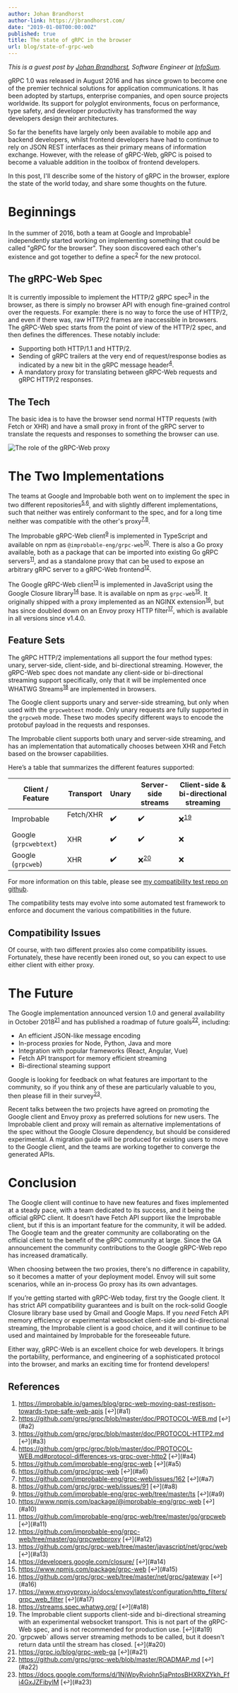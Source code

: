 ```yaml
---
author: Johan Brandhorst
author-link: https://jbrandhorst.com/
date: "2019-01-08T00:00:00Z"
published: true
title: The state of gRPC in the browser
url: blog/state-of-grpc-web
---
```


_This is a guest post by_
_[Johan Brandhorst](https://jbrandhorst.com), Software Engineer at_
_[InfoSum](https://www.infosum.com)._

gRPC 1.0 was released in August 2016 and has since grown to become one of the
premier technical solutions for application communications. It has been adopted
by startups, enterprise companies, and open source projects worldwide.
Its support for polyglot environments, focus on performance, type safety, and
developer productivity has transformed the way developers design their
architectures.

<!--more-->

So far the benefits have largely only been available to mobile
app and backend developers, whilst frontend developers have had to continue to
rely on JSON REST interfaces as their primary means of information exchange.
However, with the release of gRPC-Web, gRPC is poised to become a valuable
addition in the toolbox of frontend developers.

In this post, I'll describe some of the history of gRPC in the browser, explore
the state of the world today, and share some thoughts on the future.

# Beginnings

In the summer of 2016, both a team at Google and
Improbable<sup id="a1">[1](#f1)</sup> independently started working on
implementing something that could be called "gRPC for the browser". They soon
discovered each other's existence and got together to define a
spec<sup id="a2">[2](#f2)</sup> for the new protocol.

## The gRPC-Web Spec

It is currently impossible to implement the HTTP/2 gRPC
spec<sup id="a3">[3](#f3)</sup> in the browser, as there is simply no browser
API with enough fine-grained control over the requests. For example: there is
no way to force the use of HTTP/2, and even if there was, raw HTTP/2 frames are
inaccessible in browsers. The gRPC-Web spec starts from the point of view of the
HTTP/2 spec, and then defines the differences. These notably include:

- Supporting both HTTP/1.1 and HTTP/2.
- Sending of gRPC trailers at the very end of request/response bodies as
  indicated by a new bit in the gRPC message header<sup id="a4">[4](#f4)</sup>.
- A mandatory proxy for translating between gRPC-Web requests and gRPC HTTP/2
  responses.

## The Tech

The basic idea is to have the browser send normal HTTP requests (with Fetch or
XHR) and have a small proxy in front of the gRPC server to translate the
requests and responses to something the browser can use.

<p><img src="/img/grpc-web-proxy.png"
  alt="The role of the gRPC-Web proxy" style="max-width: 800px" /></p>

# The Two Implementations

The teams at Google and Improbable both went on to implement the spec in two
different repositories<sup id="a5">[5](#f5),</sup><sup id="a6">[6](#f6)</sup>,
and with slightly different implementations, such that neither was entirely
conformant to the spec, and for a long time neither was compatible with the
other's proxy<sup id="a7">[7](#f7),</sup><sup id="a8">[8](#f8)</sup>.

The Improbable gRPC-Web client<sup id="a9">[9](#f9)</sup> is implemented in
TypeScript and available on npm as `@improbable-eng/grpc-web`<sup id="a10">[10](#f10)</sup>.
There is also a Go proxy available, both as a package that can be imported into
existing Go gRPC servers<sup id="a11">[11](#f11)</sup>, and as a standalone
proxy that can be used to expose an arbitrary gRPC server to a gRPC-Web
frontend<sup id="a12">[12](#f12)</sup>.

The Google gRPC-Web client<sup id="a13">[13](#f13)</sup> is implemented in
JavaScript using the Google Closure library<sup id="a14">[14](#f14)</sup> base.
It is available on npm as `grpc-web`<sup id="a15">[15](#f15)</sup>. It originally
shipped with a proxy implemented as an NGINX
extension<sup id="a16">[16](#f16)</sup>, but has since doubled down on an Envoy
proxy HTTP filter<sup id="a17">[17](#f17)</sup>, which is available in all
versions since v1.4.0.

## Feature Sets

The gRPC HTTP/2 implementations all support the four method types: unary,
server-side, client-side, and bi-directional streaming. However, the gRPC-Web
spec does not mandate any client-side or bi-directional streaming support
specifically, only that it will be implemented once WHATWG
Streams<sup id="a18">[18](#f18)</sup> are implemented in browsers.

The Google client supports unary and server-side streaming, but only when used
with the `grpcwebtext` mode. Only unary requests are fully supported in the
`grpcweb` mode. These two modes specify different ways to encode the protobuf
payload in the requests and responses.

The Improbable client supports both unary and server-side streaming, and has an
implementation that automatically chooses between XHR and Fetch based on the
browser capabilities.

Here’s a table that summarizes the different features supported:

| Client / Feature       | Transport    | Unary | Server-side streams              | Client-side & bi-directional streaming |
| ---------------------- | ------------ | ----- | -------------------------------- | -------------------------------------- |
| Improbable             | Fetc️h/XHR ️ | ✔️    | ✔️                               | ❌<sup id="a19">[19](#f19)</sup>       |
| Google (`grpcwebtext`) | XHR ️        | ✔️    | ✔️                               | ❌                                     |
| Google (`grpcweb`)     | XHR ️        | ✔️    | ❌<sup id="a20">[20](#f20)</sup> | ❌                                     |

For more information on this table, please see
[my compatibility test repo on github](https://github.com/johanbrandhorst/grpc-web-compatibility-test).

The compatibility tests may evolve into some automated test framework to enforce
and document the various compatibilities in the future.

## Compatibility Issues

Of course, with two different proxies also come compatibility issues.
Fortunately, these have recently been ironed out, so you can expect to use
either client with either proxy.

# The Future

The Google implementation announced version 1.0 and general availability in
October 2018<sup id="a21">[21](#f21)</sup> and has published a roadmap of future
goals<sup id="a22">[22](#f22)</sup>, including:

- An efficient JSON-like message encoding
- In-process proxies for Node, Python, Java and more
- Integration with popular frameworks (React, Angular, Vue)
- Fetch API transport for memory efficient streaming
- Bi-directional steaming support

Google is looking for feedback on what features are important to the community,
so if you think any of these are particularly valuable to you, then please fill
in their survey<sup id="a23">[23](#f23)</sup>.

Recent talks between the two projects have agreed on promoting the Google client
and Envoy proxy as preferred solutions for new users. The Improbable client and
proxy will remain as alternative implementations of the spec without the
Google Closure dependency, but should be considered experimental. A migration
guide will be produced for existing users to move to the Google client, and the
teams are working together to converge the generated APIs.

# Conclusion

The Google client will continue to have new features and fixes implemented at a
steady pace, with a team dedicated to its success, and it being the official
gRPC client. It doesn’t have Fetch API support like the Improbable client, but
if this is an important feature for the community, it will be added. The Google
team and the greater community are collaborating on the official client to the
benefit of the gRPC community at large. Since the GA announcement the community
contributions to the Google gRPC-Web repo has increased dramatically.

When choosing between the two proxies, there's no difference in capability, so
it becomes a matter of your deployment model. Envoy will suit some
scenarios, while an in-process Go proxy has its own advantages.

If you’re getting started with gRPC-Web today, first try the Google client. It
has strict API compatibility guarantees and is built on the rock-solid Google
Closure library base used by Gmail and Google Maps. If you _need_ Fetch API
memory efficiency or experimental websocket client-side and bi-directional
streaming, the Improbable client is a good choice, and it will continue to be
used and maintained by Improbable for the foreseeable future.

Either way, gRPC-Web is an excellent choice for web developers. It brings the
portability, performance, and engineering of a sophisticated protocol into the
browser, and marks an exciting time for frontend developers!

## References

1. <div id="f1"></div> <a href="https://improbable.io/games/blog/grpc-web-moving-past-restjson-towards-type-safe-web-apis">https://improbable.io/games/blog/grpc-web-moving-past-restjson-towards-type-safe-web-apis</a> [↩](#a1)
2. <div id="f2"></div> <a href="https://github.com/grpc/grpc/blob/master/doc/PROTOCOL-WEB.md">https://github.com/grpc/grpc/blob/master/doc/PROTOCOL-WEB.md</a> [↩](#a2)
3. <div id="f3"></div> <a href="https://github.com/grpc/grpc/blob/master/doc/PROTOCOL-HTTP2.md">https://github.com/grpc/grpc/blob/master/doc/PROTOCOL-HTTP2.md</a> [↩](#a3)
4. <div id="f4"></div> <a href="https://github.com/grpc/grpc/blob/master/doc/PROTOCOL-WEB.md#protocol-differences-vs-grpc-over-http2">https://github.com/grpc/grpc/blob/master/doc/PROTOCOL-WEB.md#protocol-differences-vs-grpc-over-http2</a> [↩](#a4)
5. <div id="f5"></div> <a href="https://github.com/improbable-eng/grpc-web">https://github.com/improbable-eng/grpc-web</a> [↩](#a5)
6. <div id="f6"></div> <a href="https://github.com/grpc/grpc-web">https://github.com/grpc/grpc-web</a> [↩](#a6)
7. <div id="f7"></div> <a href="https://github.com/improbable-eng/grpc-web/issues/162">https://github.com/improbable-eng/grpc-web/issues/162</a> [↩](#a7)
8. <div id="f8"></div> <a href="https://github.com/grpc/grpc-web/issues/91">https://github.com/grpc/grpc-web/issues/91</a> [↩](#a8)
9. <div id="f9"></div> <a href="https://github.com/improbable-eng/grpc-web/tree/master/ts">https://github.com/improbable-eng/grpc-web/tree/master/ts</a> [↩](#a9)
10. <div id="f10"></div> <a href="https://www.npmjs.com/package/@improbable-eng/grpc-web">https://www.npmjs.com/package/@improbable-eng/grpc-web</a> [↩](#a10)
11. <div id="f11"></div> <a href="https://github.com/improbable-eng/grpc-web/tree/master/go/grpcweb">https://github.com/improbable-eng/grpc-web/tree/master/go/grpcweb</a> [↩](#a11)
12. <div id="f12"></div> <a href="https://github.com/improbable-eng/grpc-web/tree/master/go/grpcwebproxy">https://github.com/improbable-eng/grpc-web/tree/master/go/grpcwebproxy</a> [↩](#a12)
13. <div id="f13"></div> <a href="https://github.com/grpc/grpc-web/tree/master/javascript/net/grpc/web">https://github.com/grpc/grpc-web/tree/master/javascript/net/grpc/web</a> [↩](#a13)
14. <div id="f14"></div> <a href="https://developers.google.com/closure/">https://developers.google.com/closure/</a> [↩](#a14)
15. <div id="f15"></div> <a href="https://www.npmjs.com/package/grpc-web">https://www.npmjs.com/package/grpc-web</a> [↩](#a15)
16. <div id="f16"></div> <a href="https://github.com/grpc/grpc-web/tree/master/net/grpc/gateway">https://github.com/grpc/grpc-web/tree/master/net/grpc/gateway</a> [↩](#a16)
17. <div id="f17"></div> <a href="https://www.envoyproxy.io/docs/envoy/latest/configuration/http_filters/grpc_web_filter">https://www.envoyproxy.io/docs/envoy/latest/configuration/http_filters/grpc_web_filter</a> [↩](#a17)
18. <div id="f18"></div> <a href="https://streams.spec.whatwg.org/">https://streams.spec.whatwg.org/</a> [↩](#a18)
19. <div id="f19"></div>The Improbable client supports client-side and
    bi-directional streaming with an experimental websocket transport. This is
    not part of the gRPC-Web spec, and is not recommended for production use. [↩](#a19)
20. <div id="f20"></div>`grpcweb` allows server streaming methods to be called, but
    it doesn't return data until the stream has closed. [↩](#a20)
21. <div id="f21"></div> <a href="https://grpc.io/blog/grpc-web-ga">https://grpc.io/blog/grpc-web-ga</a> [↩](#a21)
22. <div id="f22"></div> <a href="https://github.com/grpc/grpc-web/blob/master/ROADMAP.md">https://github.com/grpc/grpc-web/blob/master/ROADMAP.md</a> [↩](#a22)
23. <div id="f23"></div> <a href="https://docs.google.com/forms/d/1NjWpyRviohn5jaPntosBHXRXZYkh_Ffi4GxJZFibylM">https://docs.google.com/forms/d/1NjWpyRviohn5jaPntosBHXRXZYkh_Ffi4GxJZFibylM</a> [↩](#a23)
